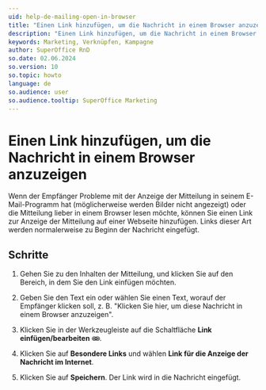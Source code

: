 ```yaml
---
uid: help-de-mailing-open-in-browser
title: "Einen Link hinzufügen, um die Nachricht in einem Browser anzuzeigen"
description: "Einen Link hinzufügen, um die Nachricht in einem Browser anzuzeigen"
keywords: Marketing, Verknüpfen, Kampagne
author: SuperOffice RnD
so.date: 02.06.2024
so.version: 10
so.topic: howto
language: de
so.audience: user
so.audience.tooltip: SuperOffice Marketing
---
```


# Einen Link hinzufügen, um die Nachricht in einem Browser anzuzeigen

Wenn der Empfänger Probleme mit der Anzeige der Mitteilung in seinem E-Mail-Programm hat (möglicherweise werden Bilder nicht angezeigt) oder die Mitteilung lieber in einem Browser lesen möchte, können Sie einen Link zur Anzeige der Mitteilung auf einer Webseite hinzufügen. Links dieser Art werden normalerweise zu Beginn der Nachricht eingefügt.

## Schritte

1. Gehen Sie zu den Inhalten der Mitteilung, und klicken Sie auf den Bereich, in dem Sie den Link einfügen möchten.

2. Geben Sie den Text ein oder wählen Sie einen Text, worauf der Empfänger klicken soll, z. B. "Klicken Sie hier, um diese Nachricht in einem Browser anzuzeigen".

3. Klicken Sie in der Werkzeugleiste auf die Schaltfläche **Link einfügen/bearbeiten** ![Symbol][img1].

4. Klicken Sie auf **Besondere Links** und wählen **Link für die Anzeige der Nachricht im Internet**.

5. Klicken Sie auf **Speichern**. Der Link wird in die Nachricht eingefügt.

<!-- Referenced links -->

<!-- Referenced images -->
[img1]: ../../../../media/icons/marketing-and-forms/link.png
